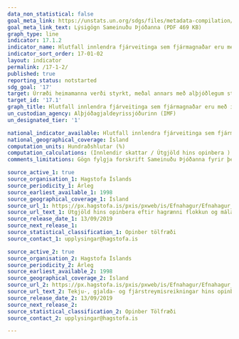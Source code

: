 ```yaml
---
data_non_statistical: false
goal_meta_link: https://unstats.un.org/sdgs/files/metadata-compilation/Metadata-Goal-17.pdf
goal_meta_link_text: Lýsigögn Sameinuðu Þjóðanna (PDF 469 KB)
graph_type: line
indicator: 17.1.2
indicator_name: Hlutfall innlendra fjárveitinga sem fjármagnaðar eru með innlendum sköttum.
indicator_sort_order: 17-01-02
layout: indicator
permalink: /17-1-2/
published: true
reporting_status: notstarted
sdg_goal: '17'
target: Úrræði heimamanna verði styrkt, meðal annars með alþjóðlegum stuðningi við þróunarlönd, til að bæta skattkerfið og aðra tekjuöflun. 
target_id: '17.1'
graph_title: Hlutfall innlendra fjárveitinga sem fjármagnaðar eru með innlendum sköttum.
un_custodian_agency: Alþjóðagjaldeyrissjóðurinn (IMF)
un_designated_tier: '1'

national_indicator_available: Hlutfall innlendra fjárveitinga sem fjármagnaðar eru með innlendum sköttum.
national_geographical_coverage: Ísland
computation_units: Hundraðshlutar (%)
computation_calculations: (Innlendir skattar / Útgjöld hins opinbera ) * 100
comments_limitations: Gögn fylgja forskrift Sameinuðu Þjóðanna fyrir þennan mælikvarða, en eru byggð á þjóðhagsreikningastaðli Evrópu,(ESA 2010) en ekki GFS.

source_active_1: true
source_organisation_1: Hagstofa Íslands
source_periodicity_1: Árleg
source_earliest_available_1: 1998
source_geographical_coverage_1: Ísland 
source_url_1: https://px.hagstofa.is/pxis/pxweb/is/Efnahagur/Efnahagur__fjaropinber__fjarmal_opinber__fjarmal_opinber/THJ05141.px
source_url_text_1: Útgjöld hins opinbera eftir hagrænni flokkun og málaflokkum 1998-2018
source_release_date_1: 13/09/2019
source_next_release_1: 
source_statistical_classification_1: Opinber tölfræði
source_contact_1: upplysingar@hagstofa.is

source_active_2: true
source_organisation_2: Hagstofa Íslands
source_periodicity_2: Árleg
source_earliest_available_2: 1998
source_geographical_coverage_2: Ísland
source_url_2: https://px.hagstofa.is/pxis/pxweb/is/Efnahagur/Efnahagur__fjaropinber__fjarmal_opinber__fjarmal_opinber/THJ05121.px
source_url_text_2: Tekju-, gjalda- og fjárstreymisreikningar hins opinbera 1998-2018
source_release_date_2: 13/09/2019
source_next_release_2: 
source_statistical_classification_2: Opinber Tölfræði
source_contact_2: upplysingar@hagstofa.is

---
```

